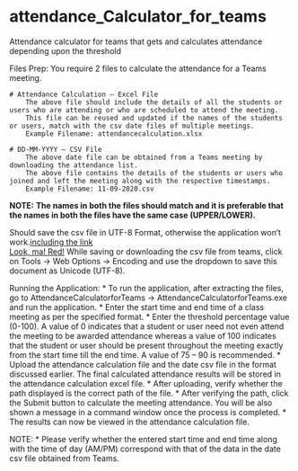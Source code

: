 # attendance_Calculator_for_teams
Attendance calculator for teams that gets and calculates attendance depending upon the threshold

Files Prep:
	You require 2 files to calculate the attendance for a Teams meeting.
	
	# Attendance Calculation – Excel File
		The above file should include the details of all the students or users who are attending or who are scheduled to attend the meeting.
		This file can be reused and updated if the names of the students or users, match with the csv date files of multiple meetings.
		Example Filename: attendancecalculation.xlsx
 	
	# DD-MM-YYYY – CSV File
		The above date file can be obtained from a Teams meeting by downloading the attendance list. 
		The above file contains the details of the students or users who joined and left the meeting along with the respective timestamps.
		Example Filename: 11-09-2020.csv
 

**NOTE:**
	**The names in both the files should match and it is preferable that the names in both the files have the same case (UPPER/LOWER).**
	<div class = "text-blue mb-2">
	  Should save the csv file in UTF-8 Format, otherwise the application won’t work.<a href="#" class="text-inherit">including the link</a>
	</div>
 <a href="red">Look, ma! Red!</a>
While saving or downloading the csv file from teams, click on Tools -> Web Options -> Encoding and use the dropdown to save this document as Unicode (UTF-8). 

Running the Application:
	* To run the application, after extracting the files, go to AttendanceCalculatorforTeams -> AttendanceCalculatorforTeams.exe and run the application.
 	* Enter the start time and end time of a class meeting as per the specified format.
	* Enter the threshold percentage value (0-100). A value of 0 indicates that a student or user need not even attend the meeting to be awarded attendance whereas a value of 100 indicates that the student or user should be present throughout the meeting exactly from the start time till the end time. A value of 75 – 90 is recommended.
	* Upload the attendance calculation file and the date csv file in the format discussed earlier. The final calculated attendance results will be stored in the attendance calculation excel file.
	* After uploading, verify whether the path displayed is the correct path of the file.
 	* After verifying the path, click the Submit button to calculate the meeting attendance. You will be also shown a message in a command window once the process is completed.
	* The results can now be viewed in the attendance calculation file.
 
NOTE:
	* Please verify whether the entered start time and end time along with the time of day (AM/PM) correspond with that of the data in the date csv file obtained from Teams.

